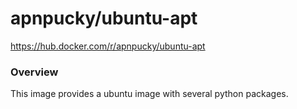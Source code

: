 # apnpucky/ubuntu-apt
https://hub.docker.com/r/apnpucky/ubuntu-apt

### Overview
This image provides a ubuntu image with several python packages.


